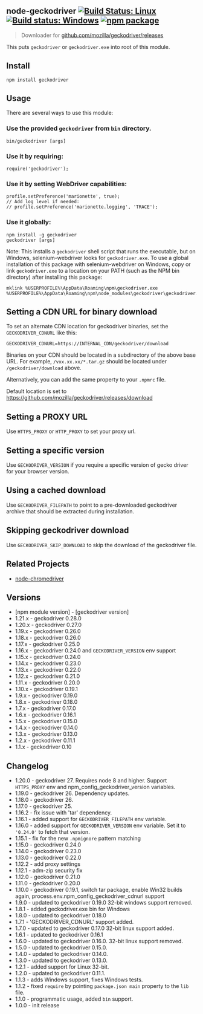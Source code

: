 ## node-geckodriver [![Build Status: Linux](https://travis-ci.org/vladikoff/node-geckodriver.svg?branch=master)](https://travis-ci.org/vladikoff/node-geckodriver) [![Build status: Windows](https://ci.appveyor.com/api/projects/status/s1e19ujtssxcn268/branch/master?svg=true)](https://ci.appveyor.com/project/vladikoff/node-geckodriver/branch/master) [![npm package](https://img.shields.io/npm/v/geckodriver.svg)](https://www.npmjs.com/package/geckodriver)

> Downloader for [github.com/mozilla/geckodriver/releases](https://github.com/mozilla/geckodriver/releases)

This puts `geckodriver` or `geckodriver.exe` into root of this module.

## Install

```
npm install geckodriver
```

## Usage

There are several ways to use this module:

### Use the provided `geckodriver` from `bin` directory.

```
bin/geckodriver [args]
```

### Use it by requiring:

```
require('geckodriver');
```

### Use it by setting WebDriver capabilities:

```
profile.setPreference('marionette', true);
// Add log level if needed:
// profile.setPreference('marionette.logging', 'TRACE');
```

### Use it globally:

```
npm install -g geckodriver
geckodriver [args]
```

Note: This installs a `geckodriver` shell script that runs the executable, but on Windows, selenium-webdriver looks for `geckodriver.exe`. To use a global installation of this package with selenium-webdriver on Windows, copy or link `geckodriver.exe` to a location on your PATH (such as the NPM bin directory) after installing this package:

```
mklink %USERPROFILE%\AppData\Roaming\npm\geckodriver.exe %USERPROFILE%\AppData\Roaming\npm\node_modules\geckodriver\geckodriver.exe
```

## Setting a CDN URL for binary download

To set an alternate CDN location for geckodriver binaries, set the `GECKODRIVER_CDNURL` like this:

```
GECKODRIVER_CDNURL=https://INTERNAL_CDN/geckodriver/download
```

Binaries on your CDN should be located in a subdirectory of the above base URL. For example, `/vxx.xx.xx/*.tar.gz` should be located under `/geckodriver/download` above.

Alternatively, you can add the same property to your `.npmrc` file.

Default location is set to https://github.com/mozilla/geckodriver/releases/download

## Setting a PROXY URL

Use `HTTPS_PROXY` or `HTTP_PROXY` to set your proxy url.

## Setting a specific version

Use `GECKODRIVER_VERSION` if you require a specific version of gecko driver for your browser version.

## Using a cached download

Use `GECKODRIVER_FILEPATH` to point to a pre-downloaded geckodriver archive that should be extracted during installation.

## Skipping geckodriver download

Use `GECKODRIVER_SKIP_DOWNLOAD` to skip the download of the geckodriver file.


## Related Projects

* [node-chromedriver](https://github.com/giggio/node-chromedriver)

## Versions

* [npm module version] - [geckodriver version]
* 1.21.x - geckodriver 0.28.0
* 1.20.x - geckodriver 0.27.0
* 1.19.x - geckodriver 0.26.0
* 1.18.x - geckodriver 0.26.0
* 1.17.x - geckodriver 0.25.0
* 1.16.x - geckodriver 0.24.0 and `GECKODRIVER_VERSION` env support
* 1.15.x - geckodriver 0.24.0
* 1.14.x - geckodriver 0.23.0
* 1.13.x - geckodriver 0.22.0
* 1.12.x - geckodriver 0.21.0
* 1.11.x - geckodriver 0.20.0
* 1.10.x - geckodriver 0.19.1
* 1.9.x - geckodriver 0.19.0
* 1.8.x - geckodriver 0.18.0
* 1.7.x - geckodriver 0.17.0
* 1.6.x - geckodriver 0.16.1
* 1.5.x - geckodriver 0.15.0
* 1.4.x - geckodriver 0.14.0
* 1.3.x - geckodriver 0.13.0
* 1.2.x - geckodriver 0.11.1
* 1.1.x - geckodriver 0.10

## Changelog

* 1.20.0 - geckodriver 27. Requires node 8 and higher. Support `HTTPS_PROXY` env and npm_config_geckodriver_version variables.
* 1.19.0 - geckodriver 26. Dependency updates.
* 1.18.0 - geckodriver 26.
* 1.17.0 - geckodriver 25.
* 1.16.2 - fix issue with 'tar' dependency.
* 1.16.1 - added support for `GECKODRIVER_FILEPATH` env variable. 
* 1.16.0 - added support for `GECKODRIVER_VERSION` env variable. Set it to `'0.24.0'` to fetch that version.
* 1.15.1 - fix for the new `.npmignore` pattern matching
* 1.15.0 - geckodriver 0.24.0
* 1.14.0 - geckodriver 0.23.0
* 1.13.0 - geckodriver 0.22.0
* 1.12.2 - add proxy settings
* 1.12.1 - adm-zip security fix
* 1.12.0 - geckodriver 0.21.0
* 1.11.0 - geckodriver 0.20.0
* 1.10.0 - geckodriver 0.19.1, switch tar package, enable Win32 builds again, process.env.npm_config_geckodriver_cdnurl support
* 1.9.0 - updated to geckodriver 0.19.0 32-bit windows support removed.
* 1.8.1 - added geckodriver.exe bin for Windows
* 1.8.0 - updated to geckodriver 0.18.0
* 1.7.1 - 'GECKODRIVER_CDNURL' support added.
* 1.7.0 - updated to geckodriver 0.17.0  32-bit linux support added.
* 1.6.1 - updated to geckodriver 0.16.1
* 1.6.0 - updated to geckodriver 0.16.0. 32-bit linux support removed.
* 1.5.0 - updated to geckodriver 0.15.0.
* 1.4.0 - updated to geckodriver 0.14.0.
* 1.3.0 - updated to geckodriver 0.13.0.
* 1.2.1 - added support for Linux 32-bit.
* 1.2.0 - updated to geckodriver 0.11.1.
* 1.1.3 - adds Windows support, fixes Windows tests.
* 1.1.2 - fixed `require` by pointing `package.json main` property to the `lib` file.
* 1.1.0 - programmatic usage, added `bin` support.
* 1.0.0 - init release
